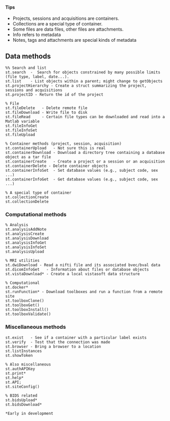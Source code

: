 #### Tips
* Projects, sessions and acquisitions are containers.  
* Collections are a special type of container.  
* Some files are data files, other files are attachments.  
* Info refers to metadata
* Notes, tags and attachments are special kinds of metadata

## Data methods
```
%% Search and list
st.search  -  Search for objects constrained by many possible limits (file type, label, date...).
st.list    - List objects within a parent; might change to getObjects
st.projectHierarchy - Create a struct summarizing the project, sessions and acquisitions
st.projectID - Return the id of the project

% File
st.fileDelete   - Delete remote file
st.fileDownload - Write file to disk
st.fileRead     - Certain file types can be downloaded and read into a Matlab variable  
st.fileInfoGet
st.fileInfoSet
st.fileUpload

% Container methods (project, session, acquisition)
st.containerUpload   - Not sure this is real
st.containerDownload - Download a directory tree containing a database object as a tar file
st.containerCreate   - Create a project or a session or an acquisition
st.containerDelete - Delete container objects
st.containerInfoSet  - Set database values (e.g., subject code, sex ...)
st.containerInfoGet  - Get database values (e.g., subject code, sex ...)

% A special type of container
st.collectionCreate
st.collectionDelete
```
### Computational methods
```
% Analysis
st.analysisAddNote
st.analysisCreate
st.analysisDownload
st.analysisInfoGet
st.analysisInfoSet
st.analysisUpload

% MRI utilities
st.dwiDownload - Read a nifti file and its associated bvec/bval data
st.dicomInfoGet   - Information about files or database objects
st.vistaDownload* - Create a local vistasoft data structure

% Computational
st.docker*
st.runFunction* - Download toolboxes and run a function from a remote site
st.toolboxClone()
st.toolboxGet()
st.toolboxInstall()
st.toolboxValidate()
```
### Miscellaneous methods
```
st.exist   - See if a container with a particular label exists
st.verify  - Test that the connection was made
st.browser - Bring a browser to a location
st.listInstances
st.showToken

% Also miscellaneous 
st.authAPIKey
st.print*
st.help*
st.API;
st.siteConfig()

% BIDS related
st.bidsUpload*
st.bidsDownload*

*Early in development
```
